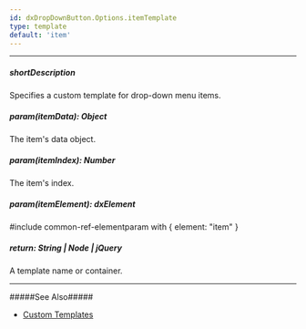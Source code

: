 ```yaml
---
id: dxDropDownButton.Options.itemTemplate
type: template
default: 'item'
---
```

---
##### shortDescription
Specifies a custom template for drop-down menu items.

##### param(itemData): Object
The item's data object.

##### param(itemIndex): Number
The item's index.

##### param(itemElement): dxElement
#include common-ref-elementparam with { element: "item" }

##### return: String | Node | jQuery
A template name or container.

---
#####See Also#####
- [Custom Templates](/Documentation/Guide/Widgets/Common/Templates/#Custom_Templates)